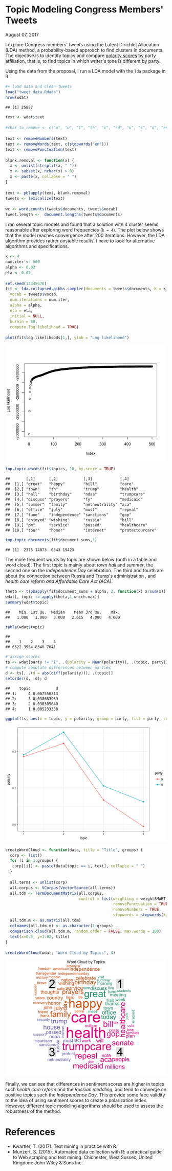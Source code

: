 Topic Modeling Congress Members' Tweets
================
August 07, 2017

I explore Congress members' tweets using the Latent Dirichlet Allocation (LDA) method, a probability-based approach to find clusters in documents. The objective is to identify topics and compare [polarity scores](proposal.md) by party affiliation, that is, to find topics in which writer's tone is different by party.

Using the data from the proposal, I run a LDA model with the `lda` package in R.

``` r
#+ load data and clean tweets
load("tweet_data.Rdata")
nrow(wdat)
```

    ## [1] 25857

``` r
text <- wdat$text

#char_to_remove <- c("m", "w", "t", "th", "c", "rd", "u", "s", "d", "en", "de", "la", "y", "el", "h")

text <- removeNumbers(text)
text <- removeWords(text, c(stopwords("en")))
text <- removePunctuation(text)

blank.removal <- function(x) {
  x <- unlist(strsplit(x, " "))
  x <- subset(x, nchar(x) > 0)
  x <- paste(x, collapse = " ")
}

text <- pblapply(text, blank.removal)
tweets <- lexicalize(text)

wc <- word.counts(tweets$documents, tweets$vocab)
tweet.length <-  document.lengths(tweets$documents)
```

I ran several topic models and found that a solution with 4 cluster seems reasonable after exploring word frequencies (`k = 4`). The plot below shows that the model reaches convergence after 200 iterations. However, the LDA algorithm provides rather unstable results. I have to look for alternative algorithms and specifications.

``` r
k <- 4
num.iter <- 500
alpha <- 0.02
eta <- 0.02

set.seed(12345678)
fit <- lda.collapsed.gibbs.sampler(documents = tweets$documents, K = k,
  vocab = tweets$vocab,
  num.iterations = num.iter,
  alpha = alpha,
  eta = eta,
  initial = NULL,
  burnin = 50,
  compute.log.likelihood = TRUE)

plot(fit$log.likelihoods[1,], ylab = "Log likelihood")
```

![](topic_modeling_files/figure-markdown_github-ascii_identifiers/unnamed-chunk-3-1.png)

``` r
top.topic.words(fit$topics, 10, by.score = TRUE)
```

    ##       [,1]      [,2]           [,3]            [,4]
    ##  [1,] "great"   "happy"        "bill"          "care"
    ##  [2,] "town"    "th"           "trump"         "health"
    ##  [3,] "hall"    "birthday"     "ndaa"          "trumpcare"
    ##  [4,] "discuss" "prayers"      "fy"            "medicaid"
    ##  [5,] "summer"  "family"       "netneutrality" "aca"
    ##  [6,] "office"  "july"         "must"          "repeal"
    ##  [7,] "tune"    "independence" "sanctions"     "gop"
    ##  [8,] "enjoyed" "wishing"      "russia"        "bill"
    ##  [9,] "pm"      "service"      "passed"        "healthcare"
    ## [10,] "tour"    "honor"        "internet"      "protectourcare"

``` r
top.topic.documents(fit$document_sums,1)
```

    ## [1]  2375 14073  6543 19423

The more frequent words by topic are shown below (both in a table and word cloud). The first topic is mainly about *town hall* and *summer*, the second one on the *Independence Day* celebration. The third and fourth are about the connection between Russia and Trump's administration , and *health care reform and Affordable Care Act (ACA)*.

``` r
theta <- t(pbapply(fit$document_sums + alpha, 2, function(x) x/sum(x)))
wdat[, topic := apply(theta,1,which.max)]
summary(wdat$topic)
```

    ##    Min. 1st Qu.  Median    Mean 3rd Qu.    Max.
    ##   1.000   1.000   3.000   2.615   4.000   4.000

``` r
table(wdat$topic)
```

    ##
    ##    1    2    3    4
    ## 6522 3954 8340 7041

``` r
# assign scores
ts <- wdat[party != "I", .(polarity = Mean(polarity)), .(topic, party)]
# compute absolute differences between parties
d <- ts[, .(d = abs(diff(polarity))), .(topic)]
setorder(d, -d); d
```

    ##    topic           d
    ## 1:     4 0.067550313
    ## 2:     3 0.038683959
    ## 3:     2 0.030305640
    ## 4:     1 0.005233338

``` r
ggplot(ts, aes(x = topic, y = polarity, group = party, fill = party, color = party)) + geom_point() + geom_line()
```

![](topic_modeling_files/figure-markdown_github-ascii_identifiers/unnamed-chunk-4-1.png)

``` r
createWordCloud <- function(data, title = "Title", groups) {
  corp <- list()
  for (i in 1:groups) {
   corp[[i]] <- paste(data[topic == i, text], collapse = " ")
  }

  all.terms <- unlist(corp)
  all.corpus <- VCorpus(VectorSource(all.terms))
  all.tdm <- TermDocumentMatrix(all.corpus,
                                control = list(weighting = weightSMART,
                                               removePunctuation = TRUE,
                                               removeNumbers = TRUE,
                                               stopwords = stopwords(kind = "en")))
  all.tdm.m <- as.matrix(all.tdm)
  colnames(all.tdm.m) <- as.character(1:groups)
  comparison.cloud(all.tdm.m, random.order = FALSE, max.words = 100)
  text(x=0.5, y=1.02, title)
}

createWordCloud(wdat, "Word Cloud by Topics", 4)
```

![](topic_modeling_files/figure-markdown_github-ascii_identifiers/unnamed-chunk-5-1.png)

Finally, we can see that differences in sentiment scores are higher in topics such *health care reform* and the *Russian meddling*, and tend to converge on positive topics such the *Independence Day*. This provide some face validity to the idea of using sentiment scores to create a polarization index. However, different topic modeling algorithms should be used to assess the robustness of the method.

References
==========

-   Kwartler, T. (2017). Text mining in practice with R.
-   Munzert, S. (2015). Automated data collection with R: a practical guide to Web scraping and text mining. Chichester, West Sussex, United Kingdom: John Wiley & Sons Inc.
